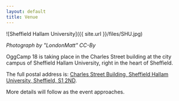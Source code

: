 ```yaml
---
layout: default
title: Venue
---
```

![Sheffield Hallam University]({{ site.url }}/files/SHU.jpg)

*Photograph by "LondonMatt" CC-By*

OggCamp 18 is taking place in the Charles Street building at the city campus of Sheffield Hallam University, right in the heart of Sheffield.

The full postal address is: <a href="https://map.what3words.com/grapes.drill.opens">Charles Street Building, Sheffield Hallam University, Sheffield, S1 2ND</a>.

More details will follow as the event approaches.

<!--
Below is a map with highlights of the important locations for OggCamp 17.
<iframe src="http://umap.openstreetmap.fr/en/map/oggcamp17_129448?scaleControl=false&amp;miniMap=false&amp;scrollWheelZoom=true&amp;zoomControl=true&amp;allowEdit=false&amp;moreControl=false&amp;searchControl=null&amp;tilelayersControl=false&amp;embedControl=false&amp;datalayersControl=null&amp;onLoadPanel=undefined&amp;captionBar=false&amp;fullscreenControl=true&amp;locateControl=false&amp;measureControl=false&amp;editinosmControl=false#14/51.2791/1.0798" width="100%" height="300px" frameborder="0"></iframe>

<a href="http://umap.openstreetmap.fr/en/map/oggcamp17_129448">See full screen</a>

---

# Social Events

## Friday, 18 August

We are meeting on Friday from 7pm in *"The Ballroom"* in Orange Street [[Map](http://w3w.co/turns.agents.props)] for pre-conference drinks. The Ballroom does not serve food, but there are plenty of options in the area (also see below).

## Saturday, 19 August

The Saturday night social will be in *"The Lounge"*, CCCU's Student Union bar, in the same building as the official accommodation [[Map](http://w3w.co/gone.vest.cheat)], again from 7pm. Food is available at the venue.

# Refreshments on the days

On-Site is the University Food Court [[Map](http://w3w.co/transfers.foster.traded)] where you can get meals from around £5. The food court will be open on both Saturday and Sunday.

Good restaurants in the area are:
* Azouma (nice Middle Eastern food) [[Map](http://w3w.co/arch.ties.camp)]
* Chom Chom (Asian fusion) [[Map](http://w3w.co/author.effort.trend)]
* La Trappiste (Belgian food and beer) [[Map](http://w3w.co/fever.always.custom)]
* The Dolphin (Pub with beer garden and good food) [[Map](http://w3w.co/trash.grows.agents)]
* Club Burrito (Mexican fast food) [[Map](http://w3w.co/card.trend.toxic)]

Between 10 and 15 minutes away from site are the following chains:
* Subway [[Map](http://w3w.co/courier.bucks.hired)]
* McDonalds [[Map](http://w3w.co/filer.herds.mobile)]
* Pret-a-Manger [[Map](http://w3w.co/dangerously.cars.kinds)]
* Burger King [[Map](http://w3w.co/estate.tools.artist)]
* KFC [[Map](http://w3w.co/pinks.loses.haven)]
* Tesco Metro [[Map](http://w3w.co/brains.fines.undulation)]
* Wetherspoons [[Map](http://w3w.co/atomic.august.fault)]
* Greggs [[Map](http://w3w.co/paper.spell.token)]

# Parking

If you are travelling by car then it is recommended to use [JustPark](https://www.justpark.com/) to find a cheap parking spot within a reasonable walking distance of the venue. It should be possible to park for both days for less than £10 if you book quickly!

Canterbury also has Park and Ride facilities [[Link](https://www.canterbury.gov.uk/parking-travel-roads/park-and-ride/)]. For £3 per day, you can park outside the city centre [[here](http://w3w.co/shells.piles.chefs) or [[here](http://w3w.co/froth.spoon.final)] and take a bus to the bus station, which is less than 5 minutes away from the accommodation and less than 10 minutes away from the venue.

# Public Transport

Canterbury is very well connected to London. The quickest way is via the High Speed Train from St Pancras International (to Canterbury West, ca 55 min + 20 minutes walking), but you can also reach it via a slightly slower train from Victoria (to Canterbury East, ca 1:30h + 10 minutes walking) or, if you are on a budget, via the 007 or 022 National Express Coach from Victoria Coach Station.
-->
